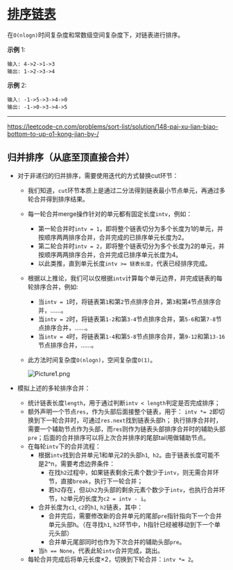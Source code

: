 # [排序链表](https://leetcode-cn.com/problems/sort-list/)

在` O(nlogn) `时间复杂度和常数级空间复杂度下，对链表进行排序。

**示例** 1:

```
输入: 4->2->1->3
输出: 1->2->3->4
```

**示例** 2:

```
输入: -1->5->3->4->0
输出: -1->0->3->4->5
```

---

 https://leetcode-cn.com/problems/sort-list/solution/148-pai-xu-lian-biao-bottom-to-up-o1-kong-jian-by-/ 

## 归并排序（从底至顶直接合并）

* 对于非递归的归并排序，需要使用迭代的方式替换cut环节：
  * 我们知道，`cut`环节本质上是通过二分法得到链表最小节点单元，再通过多轮合并得到排序结果。
  
  * 每一轮合并merge操作针对的单元都有固定长度`intv`，例如：
    * 第一轮合并时`intv = 1`，即将整个链表切分为多个长度为1的单元，并按顺序两两排序合并，合并完成的已排序单元长度为2。
    * 第二轮合并时`intv = 2`，即将整个链表切分为多个长度为2的单元，并按顺序两两排序合并，合并完成已排序单元长度为4。
    * 以此类推，直到单元长度`intv >= 链表长度`，代表已经排序完成。
    
  * 根据以上推论，我们可以仅根据`intv`计算每个单元边界，并完成链表的每轮排序合并，例如:
      
      * 当`intv = 1`时，将链表第`1`和第`2`节点排序合并，第`3`和第`4`节点排序合并，……。
      * 当`intv = 2`时，将链表第`1-2`和第`3-4`节点排序合并，第`5-6`和第`7-8`节点排序合并，……。
      * 当`intv = 4`时，将链表第`1-4`和第`5-8`节点排序合并，第`9-12`和第`13-16`节点排序合并，……。
      
  * 此方法时间复杂度`O(nlogn)`，空间复杂度`O(1)`。
  
      ![Picture1.png](https://pic.leetcode-cn.com/c1d5347aa56648afdec22372ee0ed13cf4c25347bd2bb9727b09327ce04360c2-Picture1.png)

* 模拟上述的多轮排序合并：
  * 统计链表长度`length`，用于通过判断`intv < length`判定是否完成排序；
  * 额外声明一个节点`res`，作为头部后面接整个链表，用于：
    `intv *= 2`即切换到下一轮合并时，可通过`res.next`找到链表头部h；
    执行排序合并时，需要一个辅助节点作为头部，而`res`则作为链表头部排序合并时的辅助头部`pre`；后面的合并排序可以将上次合并排序的尾部tail用做辅助节点。
  * 在每轮`intv`下的合并流程：
    * 根据`intv`找到合并单元1和单元2的头部`h1`,` h2`。由于链表长度可能不是2^n，需要考虑边界条件：
      * 在找`h2`过程中，如果链表剩余元素个数少于`intv`，则无需合并环节，直接`break`，执行下一轮合并；
      * 若`h2`存在，但以`h2`为头部的剩余元素个数少于`intv`，也执行合并环节，`h2`单元的长度为`c2 = intv - i`。
    * 合并长度为`c1`, `c2`的`h1`, `h2`链表，其中：
      * 合并完后，需要修改新的合并单元的尾部`pre`指针指向下一个合并单元头部h。（在寻找`h1`, `h2`环节中，h指针已经被移动到下一个单元头部）
      * 合并单元尾部同时也作为下次合并的辅助头部`pre`。
    * 当`h == None`，代表此轮`intv`合并完成，跳出。
  * 每轮合并完成后将单元长度×2，切换到下轮合并：`intv *= 2`。

